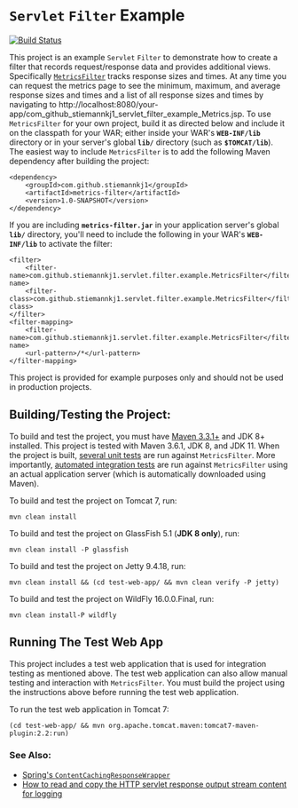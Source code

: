 # `Servlet` `Filter` Example

[![Build Status](https://travis-ci.org/stiemannkj1/servlet-filter-example.svg?branch=master)](https://travis-ci.org/stiemannkj1/servlet-filter-example)

This project is an example `Servlet` `Filter` to demonstrate how to create a filter that records request/response data
and provides additional views. Specifically
[`MetricsFilter`](metrics-filter/src/main/java/com/github/stiemannkj1/servlet/filter/example/MetricsFilter.java) tracks
response sizes and times. At any time you can request the metrics page to see the minimum, maximum, and average response
sizes and times and a list of all response sizes and times by navigating to
http://localhost:8080/your-app/com_github_stiemannkj1_servlet_filter_example_Metrics.jsp. To use `MetricsFilter` for
your own project, build it as directed below and include it on the classpath for your WAR; either inside your WAR's
**`WEB-INF/lib`** directory or in your server's global **`lib/`** directory (such as **`$TOMCAT/lib`**). The easiest way
to include `MetricsFilter` is to add the following Maven dependency after building the project:

```
<dependency>
    <groupId>com.github.stiemannkj1</groupId>
    <artifactId>metrics-filter</artifactId>
    <version>1.0-SNAPSHOT</version>
</dependency>
```

If you are including **`metrics-filter.jar`** in your application server's global **`lib/`** directory, you'll need to
include the following in your WAR's **`WEB-INF/lib`** to activate the filter:

```
<filter>
    <filter-name>com.github.stiemannkj1.servlet.filter.example.MetricsFilter</filter-name>
    <filter-class>com.github.stiemannkj1.servlet.filter.example.MetricsFilter</filter-class>
</filter>
<filter-mapping>
    <filter-name>com.github.stiemannkj1.servlet.filter.example.MetricsFilter</filter-name>
    <url-pattern>/*</url-pattern>
</filter-mapping>
```

This project is provided for example purposes only and should not be used in production projects.

## Building/Testing the Project:

To build and test the project, you must have [Maven 3.3.1+](https://maven.apache.org/download.cgi) and JDK 8+ installed.
This project is tested with Maven 3.6.1, JDK 8, and JDK 11. When the project is built,
[several unit tests](metrics-filter/src/test/java/com/github/stiemannkj1/servlet/filter/example/) are run against
`MetricsFilter`. More importantly,
[automated integration tests](est-web-app/src/test/java/com/github/stiemannkj1/test/web/app/) are run against
`MetricsFilter` using an actual application server (which is automatically downloaded using Maven).

To build and test the project on Tomcat 7, run:

```
mvn clean install
```

To build and test the project on GlassFish 5.1 (**JDK 8 only**), run:

```
mvn clean install -P glassfish
```

To build and test the project on Jetty 9.4.18, run:

```
mvn clean install && (cd test-web-app/ && mvn clean verify -P jetty)
```

To build and test the project on WildFly 16.0.0.Final, run:

```
mvn clean install-P wildfly
```

## Running The Test Web App

This project includes a test web application that is used for integration testing as mentioned above. The test web
application can also allow manual testing and interaction with `MetricsFilter`. You must build the project using the
instructions above before running the test web application.

To run the test web application in Tomcat 7:

```
(cd test-web-app/ && mvn org.apache.tomcat.maven:tomcat7-maven-plugin:2.2:run)
```

### See Also:

- [Spring's
`ContentCachingResponseWrapper`](https://github.com/spring-projects/spring-framework/blob/dc6f63f/spring-web/src/main/java/org/springframework/web/util/ContentCachingResponseWrapper.java)
- [How to read and copy the HTTP servlet response output stream content for
logging](https://stackoverflow.com/questions/8933054/how-to-read-and-copy-the-http-servlet-response-output-stream-content-for-logging#8972088)
